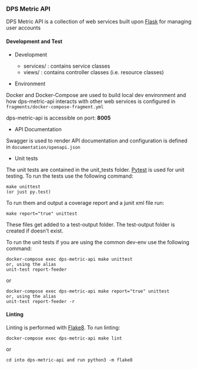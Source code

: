 ### DPS Metric API

DPS Metric API is a collection of web services built upon [Flask](http://flask.pocoo.org/) for managing user accounts

#### Development and Test

- Development

    - services/ : contains service classes
    - views/ : contains controller classes (i.e. resource classes)

- Environment

Docker and Docker-Compose are used to build local dev environment and how dps-metric-api interacts with other web services is configured in `fragments/docker-compose-fragment.yml`

dps-metric-api is accessible on port: __8005__

- API Documentation

Swagger is used to render API documentation and configuration is defined in `documentation/openapi.json`

- Unit tests

The unit tests are contained in the unit_tests folder. [Pytest](https://docs.pytest.org/en/latest/) is used for unit testing. To run the tests use the following command:

    make unittest
    (or just py.test)

To run them and output a coverage report and a junit xml file run:

    make report="true" unittest

These files get added to a test-output folder. The test-output folder is created if doesn't exist.

To run the unit tests if you are using the common dev-env use the following command:

    docker-compose exec dps-metric-api make unittest
    or, using the alias
    unit-test report-feeder

or

    docker-compose exec dps-metric-api make report="true" unittest
    or, using the alias
    unit-test report-feeder -r

#### Linting

Linting is performed with [Flake8](http://flake8.pycqa.org/en/latest/). To run linting:

    docker-compose exec dps-metric-api make lint

or

    cd into dps-metric-api and run python3 -m flake8
